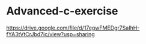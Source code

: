 # Advanced-c-exercise
https://drive.google.com/file/d/17egwFMEDgr7SaIhH-fYA3tVtCrJbd7ic/view?usp=sharing
